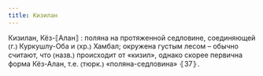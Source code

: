 ```yaml
---
title: Кизилан
---
```


Кизилан, Кёз-⟦Алан⟧
: поляна на протяженной седловине, соединяющей ⦅г.⦆ Куркушлу-Оба и ⦅хр.⦆ Хамбал; окружена густым лесом – обычно считают, что ⦅назв.⦆ происходит от «кизил», однако скорее первична форма Кёз-Алан, т.е. ⦅тюрк.⦆ «поляна-седловина» ⦃З7⦄.
